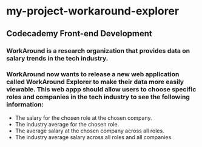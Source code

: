 # my-project-workaround-explorer
## Codecademy Front-end Development
### WorkAround is a research organization that provides data on salary trends in the tech industry.
### WorkAround now wants to release a new web application called WorkAround Explorer to make their data more easily viewable. This web appp should allow users to choose specific roles and companies in the tech industry to see the following information:
- The salary for the chosen role at the chosen company.
- The industry average for the chosen role.
- The average salary at the chosen company across all roles.
- The industry average salary across all roles and all companies.